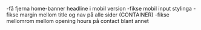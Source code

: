 -få fjerna home-banner headline i mobil version
-fikse mobil input stylinga
-fikse margin mellom title og nav på alle sider (CONTAINER)
-fikse mellomrom mellom opening hours på contact blant annet

<!-- -lag page title istedenfor "buy-ticket-title osv -->

